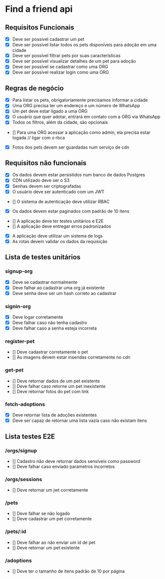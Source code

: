 # Find a friend api

## Requisitos Funcionais
- [x] Deve ser possível cadastrar um pet
- [x] Deve ser possível listar todos os pets disponíveis para adoção em uma cidade
- [x] Deve ser possível filtrar pets por suas características
- [x] Deve ser possível visualizar detalhes de um pet para adoção
- [x] Deve ser possível se cadastrar como uma ORG
- [x] Deve ser possível realizar login como uma ORG

## Regras de negócio
- [x] Para listar os pets, obrigatoriamente precisamos informar a cidade
- [x] Uma ORG precisa ter um endereço e um número de WhatsApp
- [x] Um pet deve estar ligado a uma ORG
- [x] O usuário que quer adotar, entrará em contato com a ORG via WhatsApp
- [x] Todos os filtros, além da cidade, são opcionais
- [] Para uma ORG acessar a aplicação como admin, ela precisa estar logada // ligar com o rbca
- [x] Fotos dos pets devem ser guardadas num serviço de cdn

## Requisitos não funcionais
- [x] Os dados devem estar persistidos num banco de dados Postgres
- [x] CDN utilizado deve ser o S3
- [x] Senhas devem ser criptografadas
- [x] O usuário deve ser autenticado com um JWT
- [] O sistema de autenticação deve utilizar RBAC
- [x] Os dados devem estar paginados com padrão de 10 itens
- [] A aplicação deve ter testes unitários e E2E
- [] A aplicação deve entregar erros padronizados
- [x] A aplicação deve utilizar um sistema de logs
- [x] As rotas devem validar os dados da requisição

## Lista de testes unitários
### signup-org
- [x] Deve se cadastrar normalmente
- [x] Deve falhar ao cadastrar uma org já existente
- [x] Deve senha deve ser um hash correto ao cadastrar
### signin-org
- [x] Deve logar corretamente
- [x] Deve falhar caso não tenha cadastro
- [x] Deve falhar caso a senha esteja incorreta
### register-pet
- [] Deve cadastrar corretamente o pet
- [] As imagens devem estar inseridas corretamente no cdn
### get-pet
- [] Deve retornar dados de um pet existente
- [] Deve falhar caso retorne um pet inexistente
- [] Deve retornar fotos do pet com link
### fetch-adoptions
- [x] Deve retornar lista de adoções existentes
- [x] Deve ser capaz de retornar uma lista vazia caso não existam itens

## Lista testes E2E
### /orgs/signup
- [] Cadastro não deve retornar dados sensíveis como password
- [] Deve falhar caso enviado parametros incorretos
### /orgs/sessions
- [] Deve retornar um jwt corretamente
### /pets
- [] Deve falhar se não logado
- [] Deve cadastrar um pet corretamente
### /pets/:id
- [] Deve falhar ao não enviar um id de pet
- [] Deve retornar um pet existente
### /adoptions
- [] Deve ter o tamanho de itens padrão de 10 por página